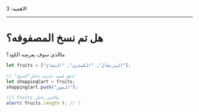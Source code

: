 الاهميه: 3

---

# هل تم نسخ المصفوفه؟

ماالذي سوف يعرضه الكود؟

```js
let fruits = ["البرتقال", "الكمثري", "التفاح"];

// "ادفع قيمه جديده داخل"النسخ
let shoppingCart = fruits;
shoppingCart.push("الموز");

//؟ fruits ماالذي داخل 
alert( fruits.length ); // ?
```

